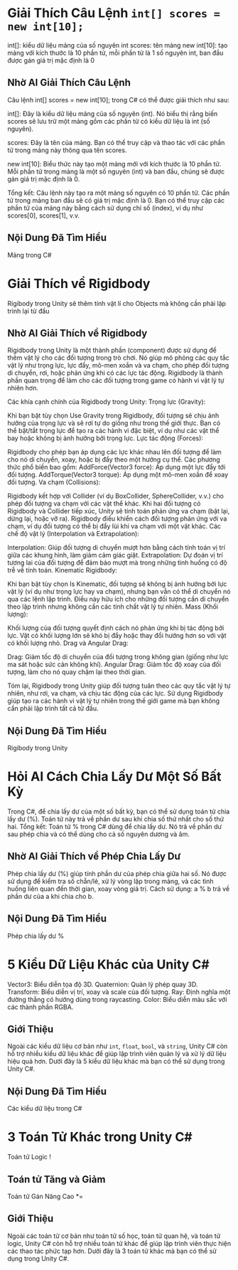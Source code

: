 # Giải Thích Câu Lệnh `int[] scores = new int[10];`
int[]: kiểu dữ liệu mảng của số nguyên int
scores: tên mảng
new int[10]: tạo mảng với kích thước là 10 phần tử, mỗi phần từ là 1 số nguyên int, ban đầu được gán giá trị mặc định là 0

## Nhờ AI Giải Thích Câu Lệnh
Câu lệnh int[] scores = new int[10]; trong C# có thể được giải thích như sau:

int[]: Đây là kiểu dữ liệu mảng của số nguyên (int). Nó biểu thị rằng biến scores sẽ lưu trữ một mảng gồm các phần tử có kiểu dữ liệu là int (số nguyên).

scores: Đây là tên của mảng. Bạn có thể truy cập và thao tác với các phần tử trong mảng này thông qua tên scores.

new int[10]: Biểu thức này tạo một mảng mới với kích thước là 10 phần tử. Mỗi phần tử trong mảng là một số nguyên (int) và ban đầu, chúng sẽ được gán giá trị mặc định là 0.

Tổng kết:
Câu lệnh này tạo ra một mảng số nguyên có 10 phần tử. Các phần tử trong mảng ban đầu sẽ có giá trị mặc định là 0.
Bạn có thể truy cập các phần tử của mảng này bằng cách sử dụng chỉ số (index), ví dụ như scores[0], scores[1], v.v.

## Nội Dung Đã Tìm Hiểu
Mảng trong C#

# Giải Thích về Rigidbody
Rigibody trong Unity sẽ thêm tính vật lí cho Objects mà không cần phải lập trình lại từ đầu

## Nhờ AI Giải Thích về Rigidbody
Rigidbody trong Unity là một thành phần (component) được sử dụng để thêm vật lý cho các đối tượng trong trò chơi. Nó giúp mô phỏng các quy tắc vật lý như trọng lực, lực đẩy, mô-men xoắn và va chạm, cho phép đối tượng di chuyển, rơi, hoặc phản ứng khi có các lực tác động. Rigidbody là thành phần quan trọng để làm cho các đối tượng trong game có hành vi vật lý tự nhiên hơn.

Các khía cạnh chính của Rigidbody trong Unity:
Trọng lực (Gravity):

Khi bạn bật tùy chọn Use Gravity trong Rigidbody, đối tượng sẽ chịu ảnh hưởng của trọng lực và sẽ rơi tự do giống như trong thế giới thực.
Bạn có thể bật/tắt trọng lực để tạo ra các hành vi đặc biệt, ví dụ như các vật thể bay hoặc không bị ảnh hưởng bởi trọng lực.
Lực tác động (Forces):

Rigidbody cho phép bạn áp dụng các lực khác nhau lên đối tượng để làm cho nó di chuyển, xoay, hoặc bị đẩy theo một hướng cụ thể.
Các phương thức phổ biến bao gồm:
AddForce(Vector3 force): Áp dụng một lực đẩy tới đối tượng.
AddTorque(Vector3 torque): Áp dụng một mô-men xoắn để xoay đối tượng.
Va chạm (Collisions):

Rigidbody kết hợp với Collider (ví dụ BoxCollider, SphereCollider, v.v.) cho phép đối tượng va chạm với các vật thể khác. Khi hai đối tượng có Rigidbody và Collider tiếp xúc, Unity sẽ tính toán phản ứng va chạm (bật lại, dừng lại, hoặc vỡ ra).
Rigidbody điều khiển cách đối tượng phản ứng với va chạm, ví dụ đối tượng có thể bị đẩy lùi khi va chạm với một vật khác.
Các chế độ vật lý (Interpolation và Extrapolation):

Interpolation: Giúp đối tượng di chuyển mượt hơn bằng cách tính toán vị trí giữa các khung hình, làm giảm cảm giác giật.
Extrapolation: Dự đoán vị trí tương lai của đối tượng để đảm bảo mượt mà trong những tình huống có độ trễ về tính toán.
Kinematic Rigidbody:

Khi bạn bật tùy chọn Is Kinematic, đối tượng sẽ không bị ảnh hưởng bởi lực vật lý (ví dụ như trọng lực hay va chạm), nhưng bạn vẫn có thể di chuyển nó qua các lệnh lập trình. Điều này hữu ích cho những đối tượng cần di chuyển theo lập trình nhưng không cần các tính chất vật lý tự nhiên.
Mass (Khối lượng):

Khối lượng của đối tượng quyết định cách nó phản ứng khi bị tác động bởi lực. Vật có khối lượng lớn sẽ khó bị đẩy hoặc thay đổi hướng hơn so với vật có khối lượng nhỏ.
Drag và Angular Drag:

Drag: Giảm tốc độ di chuyển của đối tượng trong không gian (giống như lực ma sát hoặc sức cản không khí).
Angular Drag: Giảm tốc độ xoay của đối tượng, làm cho nó quay chậm lại theo thời gian.

Tóm lại, Rigidbody trong Unity giúp đối tượng tuân theo các quy tắc vật lý tự nhiên, như rơi, va chạm, và chịu tác động của các lực. Sử dụng Rigidbody giúp tạo ra các hành vi vật lý tự nhiên trong thế giới game mà bạn không cần phải lập trình tất cả từ đầu.

## Nội Dung Đã Tìm Hiểu
Rigibody trong Unity

# Hỏi AI Cách Chia Lấy Dư Một Số Bất Kỳ
Trong C#, để chia lấy dư của một số bất kỳ, bạn có thể sử dụng toán tử chia lấy dư (%). Toán tử này trả về phần dư sau khi chia số thứ nhất cho số thứ hai.
Tổng kết:
Toán tử % trong C# dùng để chia lấy dư.
Nó trả về phần dư sau phép chia và có thể dùng cho cả số nguyên dương và âm.

## Nhờ AI Giải Thích về Phép Chia Lấy Dư
Phép chia lấy dư (%) giúp tính phần dư của phép chia giữa hai số.
Nó được sử dụng để kiểm tra số chẵn/lẻ, xử lý vòng lặp trong mảng, và các tình huống liên quan đến thời gian, xoay vòng giá trị.
Cách sử dụng: a % b trả về phần dư của a khi chia cho b.

## Nội Dung Đã Tìm Hiểu
Phép chia lấy dư %

# 5 Kiểu Dữ Liệu Khác của Unity C#
Vector3: Biểu diễn tọa độ 3D.
Quaternion: Quản lý phép quay 3D.
Transform: Biểu diễn vị trí, xoay và scale của đối tượng.
Ray: Định nghĩa một đường thẳng có hướng dùng trong raycasting.
Color: Biểu diễn màu sắc với các thành phần RGBA.

## Giới Thiệu

Ngoài các kiểu dữ liệu cơ bản như `int`, `float`, `bool`, và `string`, Unity C# còn hỗ trợ nhiều kiểu dữ liệu khác để giúp lập trình viên quản lý và xử lý dữ liệu hiệu quả hơn. Dưới đây là 5 kiểu dữ liệu khác mà bạn có thể sử dụng trong Unity C#.

## Nội Dung Đã Tìm Hiểu
Các kiểu dữ liệu trong C#

# 3 Toán Tử Khác trong Unity C#
Toán tử Logic
!

Toán tử Tăng và Giảm
--

Toán tử Gán Nâng Cao
*=

## Giới Thiệu

Ngoài các toán tử cơ bản như toán tử số học, toán tử quan hệ, và toán tử logic, Unity C# còn hỗ trợ nhiều toán tử khác để giúp lập trình viên thực hiện các thao tác phức tạp hơn. Dưới đây là 3 toán tử khác mà bạn có thể sử dụng trong Unity C#.
